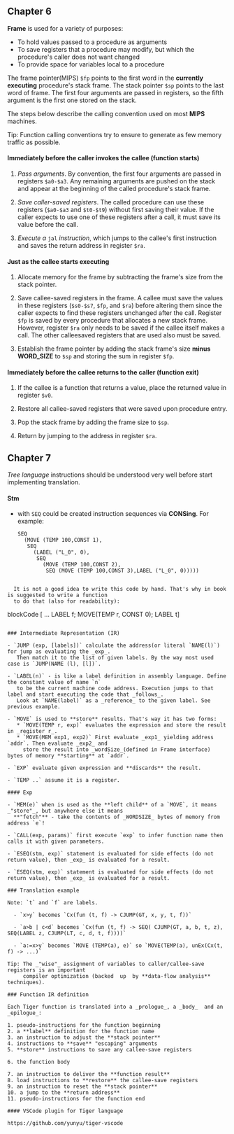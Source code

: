 ## Chapter 6

**Frame** is used for a variety of purposes:

  - To hold values passed to a procedure as arguments
  - To save registers that a procedure may modify, but which the procedure's caller does
    not want changed
  - To provide space for variables local to a procedure

The frame pointer(MIPS) `$fp` points to the first word in the **currently executing** procedure's
stack frame.  The stack pointer `$sp` points to the last word of frame. The first four
arguments are passed in registers, so the fifth argument is the first one stored on the
stack.

The steps below describe the calling convention used on most **MIPS** machines.

Tip: Function calling conventions try to ensure to generate as few memory traffic as possible.

#### Immediately before the caller invokes the callee (function starts)

1. _Pass arguments_. By convention, the first four arguments are passed in registers
`$a0-$a3`. Any remaining arguments are pushed on the stack and appear at the beginning of
the called procedure's stack frame.

2. _Save caller-saved registers_. The called procedure can use these registers (`$a0-$a3`
and `$t0-$t9`) without first saving their value. If the caller expects to use one of these
registers after a call, it must save its value before the call.

3. _Execute a_ `jal` _instruction_, which jumps to the callee's first instruction and
saves the return address in register `$ra`.

#### Just as the callee starts executing

1. Allocate memory for the frame by subtracting the frame's size from the stack pointer.

2. Save callee-saved registers in the frame. A callee must save the values in these
registers (`$s0-$s7`, `$fp`, and `$ra`) before altering them since the caller expects to
find these registers unchanged after the call. Register `$fp` is saved by every procedure
that allocates a new stack frame. However, register `$ra` only needs to be saved if the
callee itself makes a call. The other calleesaved registers that are used also must be
saved.

3. Establish the frame pointer by adding the stack frame's size **minus WORD_SIZE** to `$sp` and
storing the sum in register `$fp`.

#### Immediately before the callee returns to the caller (function exit)

1. If the callee is a function that returns a value, place the returned value in register
`$v0`.

2. Restore all callee-saved registers that were saved upon procedure entry.

3. Pop the stack frame by adding the frame size to `$sp`.

4. Return by jumping to the address in register `$ra`.

## Chapter 7

_Tree language_ instructions should be understood very well before start implementing translation.

#### Stm

- with `SEQ` could be created instruction sequences via **CONSing**.
  For example:

  ```
  SEQ
    (MOVE (TEMP 100,CONST 1),
     SEQ
       (LABEL ("L_0", 0),
        SEQ
          (MOVE (TEMP 100,CONST 2),
           SEQ (MOVE (TEMP 100,CONST 3),LABEL ("L_0", 0)))))
```

  It is not a good idea to write this code by hand. That's why in book is suggested to write a function
  to do that (also for readability):

```
blockCode [ ...
             LABEL f;
               MOVE(TEMP r, CONST 0);
             LABEL t]
```

### Intermediate Representation (IR)

- `JUMP (exp, [labels])` calculate the address(or literal `NAME(l)`) for jump as evaluating the _exp_.
   Then match it to the list of given labels. By the way most used case is `JUMP(NAME (l), [l])`.

- `LABEL(n)` - is like a label definition in assembly language. Define the constant value of name `n`
   to be the current machine code address. Execution jumps to that label and start executing the code that _follows_.
   Look at `NAME(label)` as a _reference_ to the given label. See previous example.

- `MOVE` is used to **store** results. That's way it has two forms:
   * `MOVE(TEMP r, exp)` evaluates the expression and store the result in _register r_.
   * `MOVE(MEM exp1, exp2)` First evaluate _exp1_ yielding address `addr`. Then evaluate _exp2_ and
     store the result into _wordSize_(defined in Frame interface) bytes of memory **starting** at `addr`.

- `EXP` evaluate given expression and **discards** the result.

- `TEMP ..` assume it is a register.

#### Exp

- `MEM(e)` when is used as the **left child** of a `MOVE`, it means _"store"_, but anywhere else it means
  **"fetch"** - take the contents of _WORDSIZE_ bytes of memory from address `e`!

- `CALL(exp, params)` first execute `exp` to infer function name then calls it with given parameters.

- `ESEQ(stm, exp)` statement is evaluated for side effects (do not return value), then _exp_ is evaluated for a result.

- `ESEQ(stm, exp)` statement is evaluated for side effects (do not return value), then _exp_ is evaluated for a result.

### Translation example

Note: `t` and `f` are labels.

  - `x>y` becomes `Cx(fun (t, f) -> CJUMP(GT, x, y, t, f))`

  - `a>b | c<d` becomes `Cx(fun (t, f) -> SEQ( CJUMP(GT, a, b, t, z), SEQ(LABEL z, CJUMP(LT, c, d, t, f))))`

  - `a:=x>y` becomes `MOVE (TEMP(a), e)` so `MOVE(TEMP(a), unEx(Cx(t, f) -> ...)`

Tip: The _"wise"_ assignment of variables to caller/callee-save registers is an important
     compiler optimization (backed  up  by **data-flow analysis** techniques).

### Function IR definition

Each Tiger function is translated into a _prologue_, a _body_  and an _epilogue_:

1. pseudo-instructions for the function beginning
2. a **label** definition for the function name
3. an instruction to adjust the **stack pointer**
4. instructions to **save** "escaping" arguments
5. **store** instructions to save any callee-save registers

6. the function body

7. an instruction to deliver the **function result**
8. load instructions to **restore** the callee-save registers
9. an instruction to reset the **stack pointer**
10. a jump to the **return address**
11. pseudo-instructions for the function end

#### VSCode plugin for Tiger language

https://github.com/yunyu/tiger-vscode